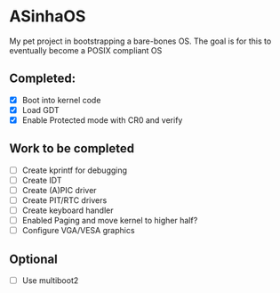 # ASinhaOS

My pet project in bootstrapping a bare-bones OS. The goal is for this to eventually become a POSIX compliant OS

## Completed:
- [X] Boot into kernel code
- [X] Load GDT
- [X] Enable Protected mode with CR0 and verify 

## Work to be completed
- [ ] Create kprintf for debugging
- [ ] Create IDT
- [ ] Create (A)PIC driver
- [ ] Create PIT/RTC drivers
- [ ] Create keyboard handler
- [ ] Enabled Paging and move kernel to higher half?
- [ ] Configure VGA/VESA graphics

## Optional
- [ ] Use multiboot2
